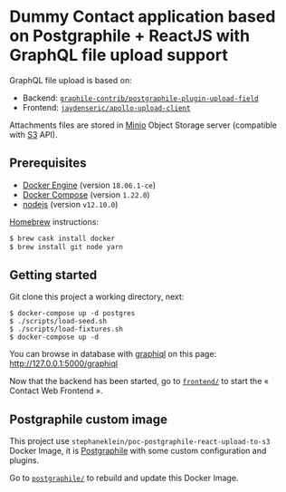 # Dummy Contact application based on Postgraphile + ReactJS with GraphQL file upload support

GraphQL file upload is based on:

- Backend: [`graphile-contrib/postgraphile-plugin-upload-field`](https://github.com/graphile-contrib/postgraphile-plugin-upload-field)
- Frontend: [`jaydenseric/apollo-upload-client`](https://github.com/jaydenseric/apollo-upload-client)

Attachments files are stored in [Minio](https://min.io/) Object Storage server (compatible with [S3](https://en.wikipedia.org/wiki/Amazon_S3) API).

## Prerequisites

- [Docker Engine](https://docs.docker.com/engine/) (version `18.06.1-ce`)
- [Docker Compose](https://docs.docker.com/compose/) (version `1.22.0`)
- [nodejs](https://nodejs.org/en/) (version `v12.10.0`)

[Homebrew](https://brew.sh/index_fr) instructions:

```sh
$ brew cask install docker
$ brew install git node yarn
```

## Getting started

Git clone this project a working directory, next:

```
$ docker-compose up -d postgres
$ ./scripts/load-seed.sh
$ ./scripts/load-fixtures.sh
$ docker-compose up -d
```

You can browse in database with [graphiql](https://github.com/graphql/graphiql) on this page: http://127.0.0.1:5000/graphiql

Now that the backend has been started, go to [`frontend/`](frontend/) to start the « Contact Web Frontend ».

## Postgraphile custom image

This project use `stephaneklein/poc-postgraphile-react-upload-to-s3` Docker Image, it is [Postgraphile](https://www.graphile.org/postgraphile/) with some custom configuration and plugins.

Go to [`postgraphile/`](postgraphile/) to rebuild and update this Docker Image.
